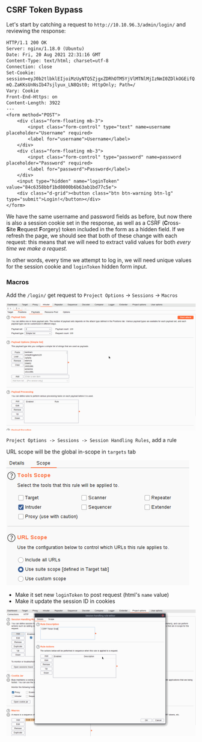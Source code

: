## CSRF Token Bypass

Let's start by catching a request to `http://10.10.96.3/admin/login/` and reviewing the response:

```http
HTTP/1.1 200 OK
Server: nginx/1.18.0 (Ubuntu)
Date: Fri, 20 Aug 2021 22:31:16 GMT
Content-Type: text/html; charset=utf-8
Connection: close
Set-Cookie: session=eyJ0b2tlbklEIjoiMzUyNTQ5ZjgxZDRhOTM5YjVlMTNlMjIzNmI0ZDlkOGEifQ.YSA-mQ.ZaKKsUnNsIb47sjlyux_LN8Qst0; HttpOnly; Path=/
Vary: Cookie
Front-End-Https: on
Content-Length: 3922
---
<form method="POST">
    <div class="form-floating mb-3">
        <input class="form-control" type="text" name=username  placeholder="Username" required>
        <label for="username">Username</label>
    </div>
    <div class="form-floating mb-3">
        <input class="form-control" type="password" name=password  placeholder="Password" required>
        <label for="password">Password</label>
    </div>
    <input type="hidden" name="loginToken" value="84c6358bbf1bd8000b6b63ab1bd77c5e">
    <div class="d-grid"><button class="btn btn-warning btn-lg" type="submit">Login!</button></div>
</form>
```

We have the same username and password fields as before, but now there is also a session cookie set in the response, as well as a CSRF (**C**ross-**S**ite **R**equest **F**orgery) token included in the form as a hidden field. If we refresh the page, we should see that both of these change with each request: this means that we will need to extract valid values for both _every time we make a request._

In other words, every time we attempt to log in, we will need unique values for the session cookie and `loginToken` hidden form input.

### Macros

Add the `/login/` get request to `Project Options` -> `Sessions` -> `Macros`

![](../../attachment/698f7deadb3287f2538fc9d30615def2.gif)

`Project Options -> Sessions -> Session Handling Rules`, add a rule

URL scope will be the global in-scope in `targets` tab

![](../../attachment/6ff5bfcff4286a1ee6df3d2bee79b53c.png)

- Make it set new `loginToken` to post request (html's `name` value)
- Make it update the session ID in cookies

![](../../attachment/0d32dbe5babef6072fde79412c9379f7.gif)
